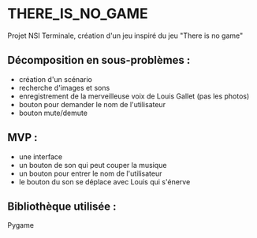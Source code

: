 # THERE_IS_NO_GAME
Projet NSI Terminale, création d'un jeu inspiré du jeu "There is no game"
## Décomposition en sous-problèmes :
- création d'un scénario
- recherche d'images et sons
- enregistrement de la merveilleuse voix de Louis Gallet (pas les photos)
- bouton pour demander le nom de l'utilisateur
- bouton mute/demute

## MVP :
- une interface 
- un bouton de son qui peut couper la musique
- un bouton pour entrer le nom de l'utilisateur
- le bouton du son se déplace avec Louis qui s'énerve


## Bibliothèque utilisée :
Pygame
